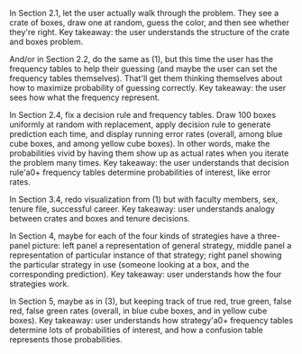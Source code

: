 In Section 2.1, let the user actually walk through the problem. They see a crate of boxes, draw one at random, guess the color, and then see whether they're right. Key takeaway: the user understands the structure of the crate and boxes problem.

And/or in Section 2.2, do the same as (1), but this time the user has the frequency tables to help their guessing (and maybe the user can set the frequency tables themselves). That'll get them thinking themselves about how to maximize probability of guessing correctly. Key takeaway: the user sees how what the frequency represent.

In Section 2.4, fix a decision rule and frequency tables. Draw 100 boxes uniformly at random with replacement, apply decision rule to generate prediction each time, and display running error rates (overall, among blue cube boxes, and among yellow cube boxes). In other words, make the probabilities vivid by having them show up as actual rates when you iterate the problem many times. Key takeaway: the user understands that decision rule\'a0+ frequency tables determine probabilities of interest, like error rates.

In Section 3.4, redo visualization from (1) but with faculty members, sex, tenure file, successful career. Key takeaway: user understands analogy between crates and boxes and tenure decisions.

In Section 4, maybe for each of the four kinds of strategies have a three-panel picture: left panel a representation of general strategy, middle panel a representation of particular instance of that strategy; right panel showing the particular strategy in use (someone looking at a box, and the corresponding prediction). Key takeaway: user understands how the four strategies work.

In Section 5, maybe as in (3), but keeping track of true red, true green, false red, false green rates (overall, in blue cube boxes, and in yellow cube boxes). Key takeaway: user understands how strategy\'a0+ frequency tables determine lots of probabilities of interest, and how a confusion table represents those probabilities.

